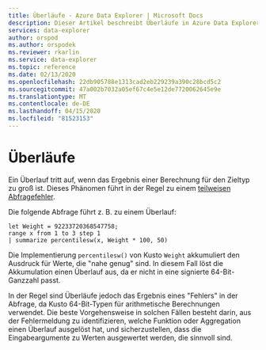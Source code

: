 ```yaml
---
title: Überläufe - Azure Data Explorer | Microsoft Docs
description: Dieser Artikel beschreibt Überläufe in Azure Data Explorer.
services: data-explorer
author: orspod
ms.author: orspodek
ms.reviewer: rkarlin
ms.service: data-explorer
ms.topic: reference
ms.date: 02/13/2020
ms.openlocfilehash: 22db905788e1313cad2eb229239a390c28bcd5c2
ms.sourcegitcommit: 47a002b7032a05ef67c4e5e12de7720062645e9e
ms.translationtype: MT
ms.contentlocale: de-DE
ms.lasthandoff: 04/15/2020
ms.locfileid: "81523153"
---
```

# <a name="overflows"></a>Überläufe

Ein Überlauf tritt auf, wenn das Ergebnis einer Berechnung für den Zieltyp zu groß ist.
Dieses Phänomen führt in der Regel zu einem [teilweisen Abfragefehler](partialqueryfailures.md).

Die folgende Abfrage führt z. B. zu einem Überlauf:

```kusto
let Weight = 92233720368547758;
range x from 1 to 3 step 1
| summarize percentilesw(x, Weight * 100, 50)
```

Die Implementierung `percentilesw()` von Kusto `Weight` akkumuliert den Ausdruck für Werte, die "nahe genug" sind.
In diesem Fall löst die Akkumulation einen Überlauf aus, da er nicht in eine signierte 64-Bit-Ganzzahl passt.

In der Regel sind Überläufe jedoch das Ergebnis eines "Fehlers" in der Abfrage, da Kusto 64-Bit-Typen für arithmetische Berechnungen verwendet.
Die beste Vorgehensweise in solchen Fällen besteht darin, aus der Fehlermeldung zu identifizieren, welche Funktion oder Aggregation einen Überlauf ausgelöst hat, und sicherzustellen, dass die Eingabeargumente zu Werten ausgewertet werden, die sinnvoll sind.
